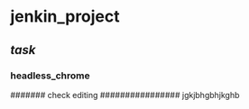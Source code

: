 # jenkin_project
## _task_
### **headless_chrome**
####### check editing
################ jgkjbhgbhjkghb
